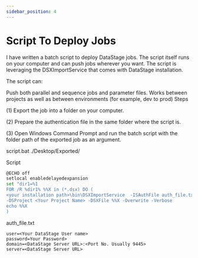 ```yaml
---
sidebar_position: 4
---
```


# Script To Deploy Jobs

I have written a batch script to deploy DataStage jobs. The script itself runs on your computer and can push jobs wherever you want. The script is leveraging the DSXImportService that comes with DataStage installation.

The script can:

Push both parallel and sequence jobs and parameter files.
Works between projects as well as between environments (for example, dev to prod)
Steps

(1) Export the job into a folder on your computer.

(2) Prepare the authentication file in the same folder where the script is.

(3) Open Windows Command Prompt and run the batch script with the folder path of the exported job as an argument.

script.bat ./Desktop/Exported/

Script

```bash
@ECHO off
setlocal enabledelayedexpansion
set "dir1=%1
FOR /R %dir1% %%X in (*.dsx) DO (
<your installation path>\bin\DSXImportService  -ISAuthFile auth_file.txt \
-DSProject <Your Project Name> -DSXFile %%X -Overwrite -Verbose
echo %%X
)
```

auth_file.txt

```
user=<Your DataStage User name>
password=Your Password>
domain=<DataStage Server URL>:<Port No. Usually 9445>
server=<DataStage Server URL>
```

